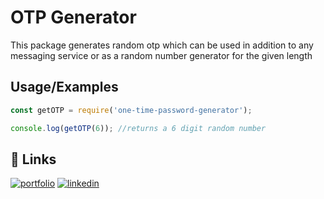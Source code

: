 
# OTP Generator

This package generates random otp which can be used in addition to any messaging service or as a random number generator for the given length


## Usage/Examples

```javascript
const getOTP = require('one-time-password-generator');

console.log(getOTP(6)); //returns a 6 digit random number
```


## 🔗 Links
[![portfolio](https://img.shields.io/badge/my_portfolio-000?style=for-the-badge&logo=ko-fi&logoColor=white)](https://github.com/Samarth-Srivastava)
[![linkedin](https://img.shields.io/badge/linkedin-0A66C2?style=for-the-badge&logo=linkedin&logoColor=white)](https://www.linkedin.com/in/samarthsrivastava/)


